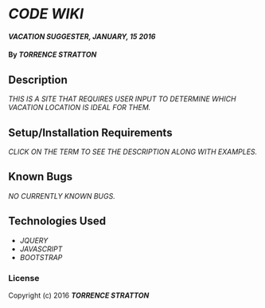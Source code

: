 # _CODE WIKI_

#### _VACATION SUGGESTER, JANUARY, 15 2016_

#### By _**TORRENCE STRATTON**_

## Description

_THIS IS A SITE THAT REQUIRES USER INPUT TO DETERMINE WHICH VACATION LOCATION IS IDEAL FOR THEM._

## Setup/Installation Requirements

_CLICK ON THE TERM TO SEE THE DESCRIPTION ALONG WITH EXAMPLES._

## Known Bugs

_NO CURRENTLY KNOWN BUGS._

## Technologies Used

* _JQUERY_
* _JAVASCRIPT_
* _BOOTSTRAP_

### License

Copyright (c) 2016 **_TORRENCE STRATTON_**
